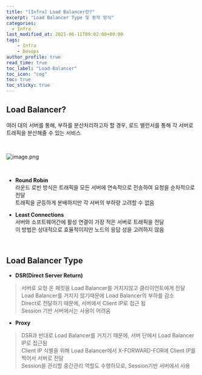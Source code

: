 ```yaml
---
title: "[Infra] Load Balancer란?"
excerpt: "Load Balancer Type 및 동작 방식"
categories: 
  - Infra
last_modified_at: 2021-06-11T09:02:00+09:00
tags: 
    - Infra
    - Devops
author_profile: true
read_time: true
toc_label: "Load-Balancer" 
toc_icon: "cog" 
toc: true
toc_sticky: true
---
```


## Load Balancer?

여러 대의 서버를 통해, 부하를 분산처리하고자 할 경우, 로드 밸런서를 통해 각 서버로 트래픽을 분산해줄 수 있는 서비스

<br>

![image.png](https://youngfromseoul.github.io/assets/images/load-balancing.png?raw=true) 

<br>

* **Round Robin** <br>
라운드 로빈 방식은 트래픽을 모든 서버에 연속적으로 전송하여 요청을 순차적으로 전달 <br>
트래픽을 균등하게 분배하지만 각 서버의 부하량 고려할 수 없음

* **Least Connections** <br>
서버와 소프트웨어간에 활성 연결이 가장 적은 서버로 트래픽을 전달 <br>
이 방법은 상대적으로 효율적이지만 노드의 응답 성을 고려하지 않음

<br>

## Load Balancer Type
* **DSR(Direct Server Return)**

> 서버로 요청 온 패킷을 Load Balancer를 거치지않고 클라이언트에게 전달 <br>
> Load Balancer를 거치지 않기때문에 Load Balancer의 부하를 감소 <br>
> Direct로 전달하기 때문에, 서버에서 Client IP로 접근 됨 <br>
> Session 기반 서버에서는 사용이 어려움 <br>


* **Proxy**

> DSR과 반대로 Load Balancer를 거치기 때문에, 서버 단에서 Load Balancer IP로 접근됨 <br>
> Client IP 식별을 위해 Load Balancer에서 X-FORWARD-FOR에 Client IP를 찍어서 서버로 전달 <br>
> Session을 관리할 중간관리 역할도 수행하므로, Session기반 서버에서 사용 <br>
